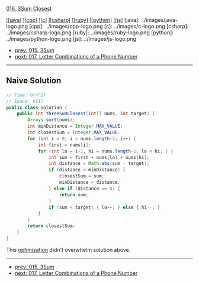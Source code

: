 [016. 3Sum Closest](https://leetcode.com/problems/3sum-closest/)

[![java]](../java/016-3sum-closest.md)
[![cpp]](../cpp/016-3sum-closest.md)
[![c]](../c/016-3sum-closest.md)
[![csharp]](../csharp/016-3sum-closest.md)
[![ruby]](../ruby/016-3sum-closest.md)
[![python]](../python/016-3sum-closest.md)
[![js]](../js/016-3sum-closest.md)
[java]: ../images/java-logo.png
[cpp]: ../images/cpp-logo.png
[c]: ../images/c-logo.png
[csharp]: ../images/csharp-logo.png
[ruby]: ../images/ruby-logo.png
[python]: ../images/python-logo.png
[js]: ../images/js-logo.png

- [prev: 015. 3Sum](015-3sum.md)
- [next: 017. Letter Combinations of a Phone Number](017-letter-combinations-of-a-phone-number.md)

---

## Naive Solution
```java
// Time: O(n^2)
// Space: O(1)
public class Solution {
    public int threeSumClosest(int[] nums, int target) {
        Arrays.sort(nums);
        int minDistance = Integer.MAX_VALUE;
        int closestSum = Integer.MAX_VALUE;
        for (int i = 0; i < nums.length-2; i++) {
            int first = nums[i];
            for (int lo = i+1, hi = nums.length-1; lo < hi; ) {
                int sum = first + nums[lo] + nums[hi];
                int distance = Math.abs(sum - target);
                if (distance < minDistance) {
                    closestSum = sum;
                    minDistance = distance;
                } else if (distance == 0) {
                    return sum;
                }
                if (sum < target) { lo++; } else { hi--; }
            }
        }
        return closestSum;
    }
}
```

This [optimization](https://leetcode.com/discuss/77079/java-straightforward-solution-with-explanations) didn't
overwhelm solution above.


---

- [prev: 015. 3Sum](015-3sum.md)
- [next: 017. Letter Combinations of a Phone Number](017-letter-combinations-of-a-phone-number.md)
